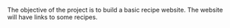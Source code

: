 The objective of the project is to build a basic recipe website. The website will have links to some recipes.